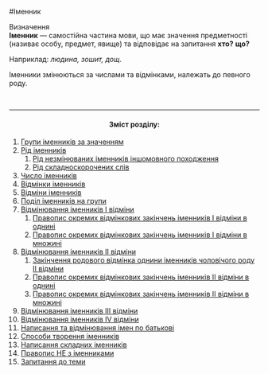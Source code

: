 #Іменник

<div class="eoz-wrap">
<span class="eoz">Визначення</span>
<div class="eoz-text">
<b>Іменник</b> — самостiйна частина мови, що має значення предметностi (називає особу, предмет, явище) та вiдповiдає на запитання <strong>хто?</strong> <strong>що?</strong>
</div>
</div>

Наприклад: <i>людина, зошит, дощ</i>.

Iменники змiнюються за числами та вiдмiнками, належать до певного роду.

<br>
<hr>
<center><h4>Зміст розділу:</h4></center>

   1. [Групи iменникiв за значенням](gruppi_imennikiv_za_znachennyam.md)
   2. [Рiд iменникiв](rid_imennikiv.md)
        1. [Рiд незмiнюваних iменникiв iншомовного походження](rid_nezmin_imen_inshomovnogo_pohod.md)
        2.  [Рiд складноскорочених слiв](Rid_skladnoskorochennih_sliv.md)
   3. [Число iменникiв](Chislo_imennikiv.md)
   4. [Вiдмiнки iменникiв](vidminki_imennikiv.md)
   5. [Вiдмiни iменникiв](vidmini_imennikiv.md)
   6. [Подiл iменникiв на групи](podil_imennikiv_na_grupi.md)
   7. [Вiдмiнювання iменникiв I вiдмiни](vidminuvannya_imen_I_vidmini.md)
        1. [Правопис окремих вiдмiнкових закiнчень iменникiв I вiдмiни в однинi](pravopis_okremih_vidminkovih_zakinchen_I_vidmini_v_odnini.md)
        2. [Правопис окремих вiдмiнкових закiнчень iменникiв I вiдмiни в множинi](pravopis_okremih_vidm_znachen_v_mnozini.md)
   8. [Вiдмiнювання iменникiв II вiдмiни](vidminuvanna_imen_II_vidmini.md)
        1. [Закiнчення родового вiдмiнка однини iменникiв чоловiчого роду II вiдмiни](zakinchennya_rodovogo_vidminka_odnini.md)
        2. [Правопис окремих вiдмiнкових закiнчень iменникiв II вiдмiни в однинi](pravopis_okrremih_vidminkovih_znachen_II_vidmini_v_odnini.md)
        3. [Правопис окремих вiдмiнкових закiнчень iменникiв II вiдмiни в множинi](pravopis_okrremih_vidminkovih_znachen_II_vidmini_v_mnojini.md)
   9. [Вiдмiнювання iменникiв III вiдмiни](vidminuvannya_imennikiv_III_vidmini.md)
   10. [Вiдмiнювання iменникiв IV вiдмiни](vidminuvannya_imennikiv_IV_vidmini.md)
   11. [Написання та вiдмiнювання iмен по батьковi](napisannya_ta_vidminuvannya_imen_po_batkovi.md)
   12. [Способи творення iменникiв](sposobi_tvorennya_imennikiv.md)
   13. [Написання складних iменникiв](napisannya_skladnih_imennikiv.md)
   14. [Правопис НЕ з iменниками](pravopis_NE_z_imennikami.md)
   15. [Запитання до теми](zapitannya_do_temi.md)
